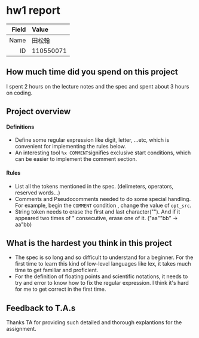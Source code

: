 # hw1 report

|Field|Value|
|-:|:-|
|Name|田松翰|
|ID|110550071|

## How much time did you spend on this project

I spent 2 hours on the lecture notes and the spec and spent about 3 hours on coding.

## Project overview

#### Definitions
- Define some regular expression like digit, letter, ...etc, which is convenient for implementing the rules below.
- An interesting tool `%x COMMENT`signifies exclusive start conditions, which can be easier to implement the comment section.

#### Rules
- List all the tokens mentioned in the spec. (delimeters, operators, reserved words...)
- Comments and Pseudocomments needed to do some special handling. For example, begin the `COMMENT` condition , change the value of `opt_src`.
- String token needs to erase the first and last character(""). And if it appeared two times of " consecutive, erase one of it. ("aa""bb" -> aa"bb)

## What is the hardest you think in this project
- The spec is so long and so difficult to understand for a beginner. For the first time to learn this kind of low-level languages like lex, it takes much time to get familiar and proficient.
- For the definition of floating points and scientific notations, it needs to try and error to know how to fix the regular expression. I think it's hard for me to get correct in the first time.

## Feedback to T.A.s

Thanks TA for providing such detailed and thorough explantions for the assignment.
